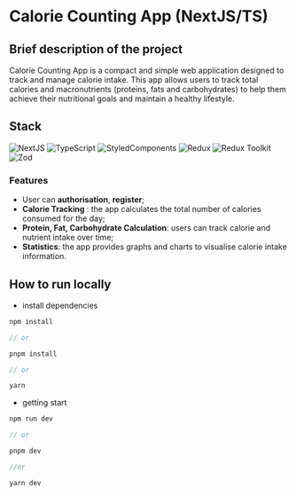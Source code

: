 # Сalorie Counting App (NextJS/TS)

## Brief description of the project

Calorie Counting App is a compact and simple web application designed to track and manage calorie intake. This app allows users to track total calories and macronutrients (proteins, fats and carbohydrates) to help them achieve their nutritional goals and maintain a healthy lifestyle.

## Stack

![NextJS](	https://img.shields.io/badge/next%20js-000000?style=for-the-badge&logo=nextdotjs&logoColor=white)
![TypeScript](https://img.shields.io/badge/typescript-%23007ACC.svg?style=for-the-badge&logo=typescript&logoColor=white)
![StyledComponents](https://img.shields.io/badge/styled--components-DB7093?style=for-the-badge&logo=styled-components&logoColor=white)
![Redux](https://img.shields.io/badge/Redux-593D88?style=for-the-badge&logo=redux&logoColor=white)
![Redux Toolkit](https://img.shields.io/badge/Redux%20Toolkit-68347f?style=for-the-badge)
![Zod](https://img.shields.io/badge/Zod-000000?style=for-the-badge&logo=zod&logoColor=3068B7)

### Features
* User can **authorisation**, **register**;
* **Calorie Tracking** : the app calculates the total number of calories consumed for the day;
* **Protein, Fat, Carbohydrate Calculation**: users can track calorie and nutrient intake over time;
* **Statistics**: the app provides graphs and charts to visualise calorie intake information.

## How to run locally

* install dependencies
```js
npm install

// or

pnpm install

// or

yarn
```
* getting start
```js
npm run dev

// or

pnpm dev

//or

yarn dev
```
